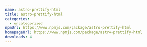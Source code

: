 ```yaml
---
name: astro-prettify-html
title: astro-prettify-html
categories:
  - uncategorized
npmUrl: https://www.npmjs.com/package/astro-prettify-html
homepageUrl: https://www.npmjs.com/package/astro-prettify-html
downloads: 4
---
```

